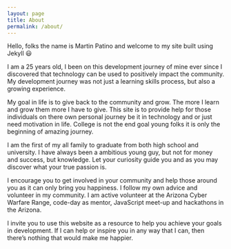 ```yaml
---
layout: page
title: About
permalink: /about/
---
```


Hello, folks the name is Martin Patino and welcome to my site built using Jekyll 😃

I am a 25 years old, I been on this development journey of mine ever since I discovered that technology can be used to positively impact the community. My development journey was not just a learning skills process, but also a growing experience.

My goal in life is to give back to the community and grow. The more I learn and grow them more I have to give. This site is to provide help for those individuals on there own personal journey be it in technology and or just need motivation in life. College is not the end goal young folks it is only the beginning of amazing journey.

I am the first of my all family to graduate from both high school and university. I have always been a ambitious young guy, but not for money and success, but knowledge. Let your curiosity guide you and as you may discover what your true passion is.

I encourage you to get involved in your community and help those around you as it can only bring you happiness. I follow my own advice and volunteer in my community. I am active volunteer at the Arizona Cyber Warfare Range, code-day as mentor, JavaScript meet-up and hackathons in the Arizona.

I invite you to use this website as a resource to help you achieve your goals in development. If I can help or inspire you in any way that I can, then there’s nothing that would make me happier.

